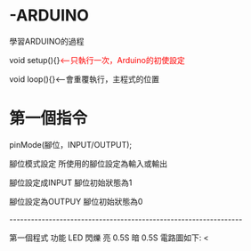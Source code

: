 # -ARDUINO
學習ARDUINO的過程</p>
void setup(){}<FONT color=#FF0000><--只執行一次，Arduino的初使設定</FONT></p>
void loop(){}<--會重覆執行，主程式的位置</p>
<h1>第一個指令 </h1></p>
pinMode(腳位，INPUT/OUTPUT);</p>
腳位模式設定 所使用的腳位設定為輸入或輸出</p>
腳位設定成INPUT 腳位初始狀態為1</p>
腳位設定為OUTPUY 腳位初始狀態為0</p>
-----------------------------------------------------------------</p>
第一個程式 功能 LED 閃爍 亮 0.5S 暗 0.5S
電路圖如下:
<img scr=https://github.com/MorrisChen0921/-ARDUINO/blob/master/2020-09-01-141715.jpg><
